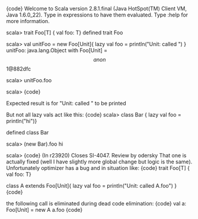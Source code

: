 {code}
Welcome to Scala version 2.8.1.final (Java HotSpot(TM) Client VM, Java 1.6.0_22).
Type in expressions to have them evaluated.
Type :help for more information.

scala> trait Foo[T] { val foo: T}
defined trait Foo

scala> val unitFoo = new Foo[Unit]{ lazy val foo = println("Unit: called ") }
unitFoo: java.lang.Object with Foo[Unit] = $$anon$$1@882dfc

scala> unitFoo.foo

scala>
{code}

Expected result is for "Unit: called " to be printed

But not all lazy vals act like this:
{code}
scala> class Bar { lazy val foo = println("hi")}

defined class Bar


scala> (new Bar).foo
hi

scala> 
{code}
(In r23920) Closes SI-4047. Review by odersky
That one is actually fixed (well I have slightly more global change but logic is the same). Unfortunately optimizer has a bug and in situation like:
{code}
trait Foo[T] { val foo: T}

class A extends Foo[Unit]{
  lazy val foo = println("Unit: called A.foo")
}
{code}

the following call is eliminated during dead code elimination:
{code}
val a: Foo[Unit] = new A
a.foo
{code}
